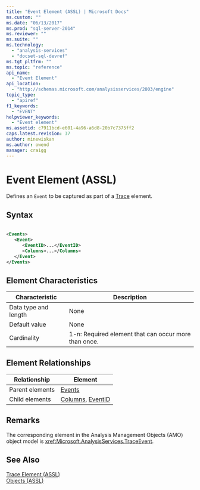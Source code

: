 ```yaml
---
title: "Event Element (ASSL) | Microsoft Docs"
ms.custom: ""
ms.date: "06/13/2017"
ms.prod: "sql-server-2014"
ms.reviewer: ""
ms.suite: ""
ms.technology: 
  - "analysis-services"
  - "docset-sql-devref"
ms.tgt_pltfrm: ""
ms.topic: "reference"
api_name: 
  - "Event Element"
api_location: 
  - "http://schemas.microsoft.com/analysisservices/2003/engine"
topic_type: 
  - "apiref"
f1_keywords: 
  - "EVENT"
helpviewer_keywords: 
  - "Event element"
ms.assetid: c7911bcd-e601-4a96-a6d8-20b7c7375ff2
caps.latest.revision: 37
author: minewiskan
ms.author: owend
manager: craigg
---
```

# Event Element (ASSL)
  Defines an `Event` to be captured as part of a [Trace](trace-element-assl.md) element.  
  
## Syntax  
  
```xml  
  
<Events>  
   <Event>  
      <EventID>...</EventID>  
      <Columns>...</Columns>  
   </Event>  
</Events>  
```  
  
## Element Characteristics  
  
|Characteristic|Description|  
|--------------------|-----------------|  
|Data type and length|None|  
|Default value|None|  
|Cardinality|1-n: Required element that can occur more than once.|  
  
## Element Relationships  
  
|Relationship|Element|  
|------------------|-------------|  
|Parent elements|[Events](../collections/events-element-assl.md)|  
|Child elements|[Columns](../collections/columns-element-assl.md), [EventID](../properties/id-element-assl.md)|  
  
## Remarks  
 The corresponding element in the Analysis Management Objects (AMO) object model is <xref:Microsoft.AnalysisServices.TraceEvent>.  
  
## See Also  
 [Trace Element &#40;ASSL&#41;](trace-element-assl.md)   
 [Objects &#40;ASSL&#41;](objects-assl.md)  
  
  
